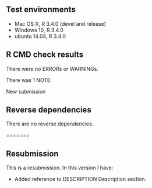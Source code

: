 ## Test environments
* Mac OS X, R 3.4.0 (devel and release)
* Windows 10, R 3.4.0
* ubuntu 14.04, R 3.4.0 

## R CMD check results
There were no ERRORs or WARNINGs.

There was 1 NOTE:

New submission

## Reverse dependencies

There are no reverse dependencies.

=======
## Resubmission
This is a resubmission. In this version I have:

* Added reference to DESCRIPTION Description section.
